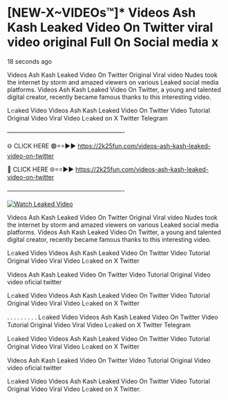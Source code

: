 # [NEW-X~VIDEOs™]* Videos Ash Kash Leaked Video On Twitter viral video original Full On Social media x

18 seconds ago

Videos Ash Kash Leaked Video On Twitter Original Viral video Nudes took the internet by storm and amazed viewers on various Leaked social media platforms. Videos Ash Kash Leaked Video On Twitter, a young and talented digital creator, recently became famous thanks to this interesting video.

L𝚎aked Video Videos Ash Kash Leaked Video On Twitter Video Tutorial Original Video Viral Video L𝚎aked on X Twitter Telegram

———————————————————-

🌐 CLICK HERE 🟢==►► https://2k25fun.com/videos-ash-kash-leaked-video-on-twitter

🔴 CLICK HERE 🌐==►► https://2k25fun.com/videos-ash-kash-leaked-video-on-twitter

———————————————————-

[![Watch Leaked Video](https://miro.medium.com/v2/resize:fit:828/format:webp/1*cilzJN44JGOrTw9NJCrNHA.gif "Watch Leaked Video")](https://2k25fun.com/videos-ash-kash-leaked-video-on-twitter)

Videos Ash Kash Leaked Video On Twitter Original Viral video Nudes took the internet by storm and amazed viewers on various Leaked social media platforms. Videos Ash Kash Leaked Video On Twitter, a young and talented digital creator, recently became famous thanks to this interesting video.

L𝚎aked Video Videos Ash Kash Leaked Video On Twitter Video Tutorial Original Video Viral Video L𝚎aked on X Twitter

Videos Ash Kash Leaked Video On Twitter Video Tutorial Original Video video oficial twitter

L𝚎aked Video Videos Ash Kash Leaked Video On Twitter Video Tutorial Original Video Viral Video L𝚎aked on X Twitter

. . . . . . . . . L𝚎aked Video Videos Ash Kash Leaked Video On Twitter Video Tutorial Original Video Viral Video L𝚎aked on X Twitter Telegram

L𝚎aked Video Videos Ash Kash Leaked Video On Twitter Video Tutorial Original Video Viral Video L𝚎aked on X Twitter

Videos Ash Kash Leaked Video On Twitter Video Tutorial Original Video video oficial twitter

L𝚎aked Video Videos Ash Kash Leaked Video On Twitter Video Tutorial Original Video Viral Video L𝚎aked on X Twitter.